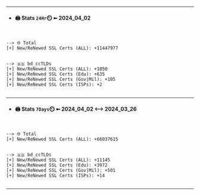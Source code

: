 

---
- #### 🖨️ **Stats** `24Hr`⏲️ ➼ 2024_04_02
```console


--> 🌐 Total
[+] New/ReNewed SSL Certs (ALL): +11447977


--> 🇧🇩 bd_ccTLDs
[+] New/ReNewed SSL Certs (ALL): +1850
[+] New/ReNewed SSL Certs (Edu): +635
[+] New/ReNewed SSL Certs (Gov|Mil): +105
[+] New/ReNewed SSL Certs (ISPs): +2


```

---
- #### 🖨️ **Stats** `7Days`⏲️ ➼ 2024_04_02 <--> 2024_03_26
```console


--> 🌐 Total
[+] New/ReNewed SSL Certs (ALL): +66037615


--> 🇧🇩 bd_ccTLDs
[+] New/ReNewed SSL Certs (ALL): +11145
[+] New/ReNewed SSL Certs (Edu): +3972
[+] New/ReNewed SSL Certs (Gov|Mil): +501
[+] New/ReNewed SSL Certs (ISPs): +14


```

---


